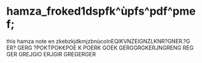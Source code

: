 # hamza_froked1dspfk^ùpfs^pdf^pmef;
this hamza note 
en zkebzkjdkmjzbnùcolnEQIKVNZEIGNZLKNR?GNER.?G ER? GERG ?POKTPOK€POE K POERK GOEK GERGGRGKERJNGRENG REG GER GREJGIO ERJGIR GREGERGER
